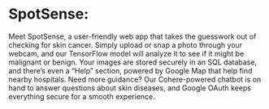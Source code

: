 # SpotSense:

Meet SpotSense, a user-friendly web app that takes the guesswork out of checking for skin cancer. Simply upload or snap a photo through your webcam, and our TensorFlow model will analyze it to see if it might be malignant or benign. Your images are stored securely in an SQL database, and there’s even a “Help” section, powered by Google Map that help find nearby hospitals. Need more guidance? Our Cohere-powered chatbot is on hand to answer questions about skin diseases, and Google OAuth keeps everything secure for a smooth experience.
